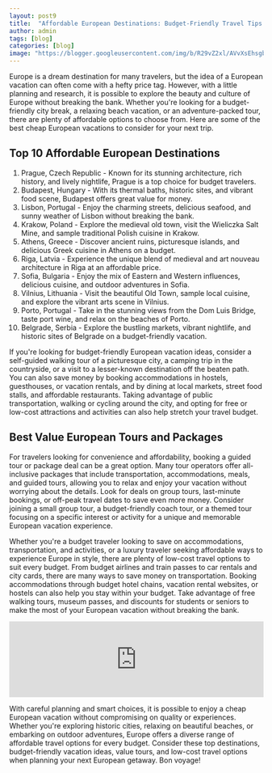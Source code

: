 ```yaml
---
layout: post9
title:  "Affordable European Destinations: Budget-Friendly Travel Tips and ideas"
author: admin
tags: [blog]
categories: [blog]
image: "https://blogger.googleusercontent.com/img/b/R29vZ2xl/AVvXsEhsgbsnwmay_wHV3qfLMCJm07ZkR26jWRQu4Ibi7ztpngj7Ut5G-AEH3d4XG99tVaWXVWrP51CrGC_eKJH9MSshofeyIXdi9otUbOysiJsARpiOSH2VljdodUlLEBHMUGYqjHyh8yt1qH-MdLIICSiYw8rFzGwEhG0SOmXqlGY-0R-nvhm7Jw-wTFIBYgbh/s1600/20240419_124651.jpg"
---
```


<p>Europe is a dream destination for many travelers, but the idea of a European vacation can often come with a hefty price tag. However, with a little planning and research, it is possible to explore the beauty and culture of Europe without breaking the bank. Whether you're looking for a budget-friendly city break, a relaxing beach vacation, or an adventure-packed tour, there are plenty of affordable options to choose from. Here are some of the best cheap European vacations to consider for your next trip.</p>
<h2>Top 10 Affordable European Destinations</h2>
<ol>
<li>Prague, Czech Republic - Known for its stunning architecture, rich history, and lively nightlife, Prague is a top choice for budget travelers.</li>
<li>Budapest, Hungary - With its thermal baths, historic sites, and vibrant food scene, Budapest offers great value for money.</li>
<li>Lisbon, Portugal - Enjoy the charming streets, delicious seafood, and sunny weather of Lisbon without breaking the bank.</li>
<li>Krakow, Poland - Explore the medieval old town, visit the Wieliczka Salt Mine, and sample traditional Polish cuisine in Krakow.</li>
<li>Athens, Greece - Discover ancient ruins, picturesque islands, and delicious Greek cuisine in Athens on a budget.</li>
<li>Riga, Latvia - Experience the unique blend of medieval and art nouveau architecture in Riga at an affordable price.</li>
<li>Sofia, Bulgaria - Enjoy the mix of Eastern and Western influences, delicious cuisine, and outdoor adventures in Sofia.</li>
<li>Vilnius, Lithuania - Visit the beautiful Old Town, sample local cuisine, and explore the vibrant arts scene in Vilnius.</li>
<li>Porto, Portugal - Take in the stunning views from the Dom Luis Bridge, taste port wine, and relax on the beaches of Porto.</li>
<li>Belgrade, Serbia - Explore the bustling markets, vibrant nightlife, and historic sites of Belgrade on a budget-friendly vacation.</li>
</ol>
<p>If you're looking for budget-friendly European vacation ideas, consider a self-guided walking tour of a picturesque city, a camping trip in the countryside, or a visit to a lesser-known destination off the beaten path. You can also save money by booking accommodations in hostels, guesthouses, or vacation rentals, and by dining at local markets, street food stalls, and affordable restaurants. Taking advantage of public transportation, walking or cycling around the city, and opting for free or low-cost attractions and activities can also help stretch your travel budget.</p>
<h2>Best Value European Tours and Packages</h2>
<p>For travelers looking for convenience and affordability, booking a guided tour or package deal can be a great option. Many tour operators offer all-inclusive packages that include transportation, accommodations, meals, and guided tours, allowing you to relax and enjoy your vacation without worrying about the details. Look for deals on group tours, last-minute bookings, or off-peak travel dates to save even more money. Consider joining a small group tour, a budget-friendly coach tour, or a themed tour focusing on a specific interest or activity for a unique and memorable European vacation experience.</p>
<p>Whether you're a budget traveler looking to save on accommodations, transportation, and activities, or a luxury traveler seeking affordable ways to experience Europe in style, there are plenty of low-cost travel options to suit every budget. From budget airlines and train passes to car rentals and city cards, there are many ways to save money on transportation. Booking accommodations through budget hotel chains, vacation rental websites, or hostels can also help you stay within your budget. Take advantage of free walking tours, museum passes, and discounts for students or seniors to make the most of your European vacation without breaking the bank.</p>
<iframe width="100%" height="auto" src="https://www.youtube.com/embed/ZKm6_M8rI_o" title="Affordable European Destinations - Budget Friendly Travel Tips and ideas!" frameborder="0" allow="accelerometer; autoplay; clipboard-write; encrypted-media; gyroscope; picture-in-picture; web-share" referrerpolicy="strict-origin-when-cross-origin" allowfullscreen=""></iframe>
<p>With careful planning and smart choices, it is possible to enjoy a cheap European vacation without compromising on quality or experiences. Whether you're exploring historic cities, relaxing on beautiful beaches, or embarking on outdoor adventures, Europe offers a diverse range of affordable travel options for every budget. Consider these top destinations, budget-friendly vacation ideas, value tours, and low-cost travel options when planning your next European getaway. Bon voyage!</p>
